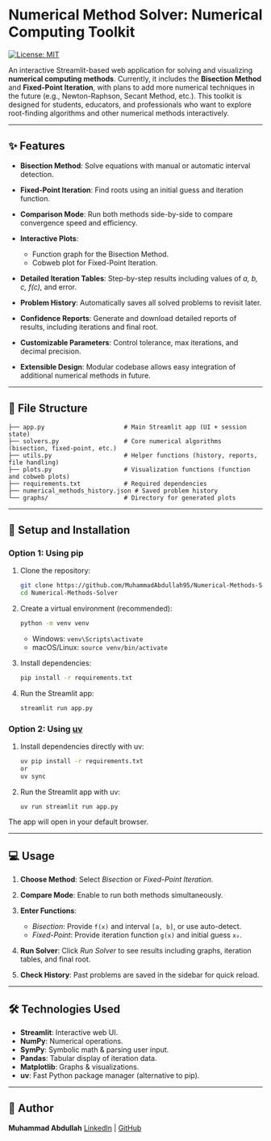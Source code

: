 # Numerical Method Solver: Numerical Computing Toolkit
[![License: MIT](https://img.shields.io/badge/License-MIT-yellow.svg)](LICENSE)


An interactive Streamlit-based web application for solving and visualizing **numerical computing methods**. Currently, it includes the **Bisection Method** and **Fixed-Point Iteration**, with plans to add more numerical techniques in the future (e.g., Newton-Raphson, Secant Method, etc.). This toolkit is designed for students, educators, and professionals who want to explore root-finding algorithms and other numerical methods interactively.

---

## ✨ Features

* **Bisection Method**: Solve equations with manual or automatic interval detection.
* **Fixed-Point Iteration**: Find roots using an initial guess and iteration function.
* **Comparison Mode**: Run both methods side-by-side to compare convergence speed and efficiency.
* **Interactive Plots**:

  * Function graph for the Bisection Method.
  * Cobweb plot for Fixed-Point Iteration.
* **Detailed Iteration Tables**: Step-by-step results including values of *a, b, c, f(c),* and error.
* **Problem History**: Automatically saves all solved problems to revisit later.
* **Confidence Reports**: Generate and download detailed reports of results, including iterations and final root.
* **Customizable Parameters**: Control tolerance, max iterations, and decimal precision.
* **Extensible Design**: Modular codebase allows easy integration of additional numerical methods in future.

---

## 📁 File Structure

```
├── app.py                      # Main Streamlit app (UI + session state)
├── solvers.py                  # Core numerical algorithms (bisection, fixed-point, etc.)
├── utils.py                    # Helper functions (history, reports, file handling)
├── plots.py                    # Visualization functions (function and cobweb plots)
├── requirements.txt            # Required dependencies
├── numerical_methods_history.json # Saved problem history
└── graphs/                     # Directory for generated plots
```

---

## 🚀 Setup and Installation

### Option 1: Using pip

1. Clone the repository:

   ```bash
   git clone https://github.com/MuhammadAbdullah95/Numerical-Methods-Solver.git
   cd Numerical-Methods-Solver
   ```

2. Create a virtual environment (recommended):

   ```bash
   python -m venv venv
   ```

   * Windows: `venv\Scripts\activate`
   * macOS/Linux: `source venv/bin/activate`

3. Install dependencies:

   ```bash
   pip install -r requirements.txt
   ```

4. Run the Streamlit app:

   ```bash
   streamlit run app.py
   ```

### Option 2: Using [uv](https://github.com/astral-sh/uv)

1. Install dependencies directly with uv:

   ```bash
   uv pip install -r requirements.txt
   or 
   uv sync
   ```

2. Run the Streamlit app with uv:

   ```bash
   uv run streamlit run app.py
   ```

The app will open in your default browser.

---

## 💻 Usage

1. **Choose Method**: Select *Bisection* or *Fixed-Point Iteration*.
2. **Compare Mode**: Enable to run both methods simultaneously.
3. **Enter Functions**:

   * *Bisection*: Provide `f(x)` and interval `[a, b]`, or use auto-detect.
   * *Fixed-Point*: Provide iteration function `g(x)` and initial guess `x₀`.
4. **Run Solver**: Click *Run Solver* to see results including graphs, iteration tables, and final root.
5. **Check History**: Past problems are saved in the sidebar for quick reload.

---

## 🛠️ Technologies Used

* **Streamlit**: Interactive web UI.
* **NumPy**: Numerical operations.
* **SymPy**: Symbolic math & parsing user input.
* **Pandas**: Tabular display of iteration data.
* **Matplotlib**: Graphs & visualizations.
* **uv**: Fast Python package manager (alternative to pip).

---

## 👤 Author

**Muhammad Abdullah**
[LinkedIn](https://www.linkedin.com/in/muhammad-abdullah-3a8550255) | [GitHub](https://github.com/MuhammadAbdullah95)
